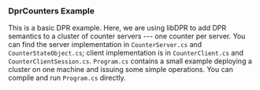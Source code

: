 ### DprCounters Example

This is a basic DPR example. Here, we are using libDPR to add DPR semantics to a cluster of counter servers --- one
counter per server. You can find the server implementation in `CounterServer.cs` and `CounterStateObject.cs`;
client implementation is in `CounterClient.cs` and `CounterClientSession.cs`. `Program.cs` contains a 
small example deploying a cluster on one machine and issuing some simple operations. You can compile and run
`Program.cs` directly.